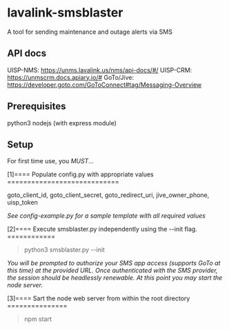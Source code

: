 # lavalink-smsblaster
A tool for sending maintenance and outage alerts via SMS

## API docs
UISP-NMS: https://unms.lavalink.us/nms/api-docs/#/
UISP-CRM: https://unmscrm.docs.apiary.io/#
GoTo/Jive: https://developer.goto.com/GoToConnect#tag/Messaging-Overview

## Prerequisites
python3
nodejs (with express module)

## Setup
For first time use, you *MUST*...

[1]==== Populate config.py with appropriate values ============================

goto_client_id, goto_client_secret, goto_redirect_uri, jive_owner_phone, uisp_token

*See config-example.py for a sample template with all required values*

[2]==== Execute smsblaster.py independently using the --init flag. ============

> python3 smsblaster.py --init

*You will be prompted to authorize your SMS app access (supports GoTo at this time) at the provided URL. Once authenticated with the SMS provider, the session should be headlessly renewable. At this point you may start the node server.*

[3]==== Sart the node web server from within the root directory ===============

> npm start
